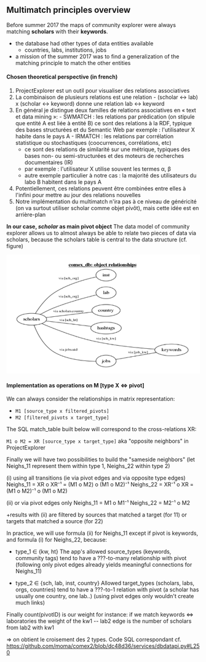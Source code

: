 ## Multimatch principles overview

Before summer 2017 the maps of community explorer were always matching **scholars** with their **keywords**.
  - the database had other types of data entities available
    - countries, labs, institutions, jobs
  - a mission of the summer 2017 was to find a generalization of the matching principle to match the other entities

#### Chosen theoretical perspective (in french)

  1. ProjectExplorer est un outil pour visualiser des relations associatives
  2. La combinaison de plusieurs relations est une relation
    - (scholar ↔ lab) x (scholar ↔ keyword) donne une relation lab ↔ keyword
  3. En général je distingue deux familles de relations associatives en « text et data mining »:
    - SWMATCH : les relations par prédication (on stipule que entité A est liée à entité B)
      ce sont des relations à la RDF, typique des bases structurées et du Semantic Web
      par exemple : l'utilisateur X habite dans le pays A
    - IRMATCH : les relations par corrélation statistique ou stochastiques (coocurrences, corrélations, etc)
       - ce sont des relations de similarité sur une métrique, typiques des bases non- ou semi-structurées et des moteurs de recherches documentaires (IR)
       - par exemple : l'utilisateur X utilise souvent les termes α, β
       - autre exemple particulier à notre cas : la majorité des utilisateurs du labo B habitent dans le pays A
  4. Potentiellement, ces relations peuvent être combinées entre elles à l'infini pour mettre au jour des relations nouvelles
  5. Notre implémentation du multimatch n'ira pas à ce niveau de généricité (on va surtout utiliser scholar comme objet pivôt), mais cette idée est en arrière-plan

**In our case, *scholar* as main pivot object**
 The data model of community explorer allows us to almost always be able to relate two pieces of data via scholars, because the scholars table is central to the data structure (cf. figure)

![Image of DB objects and their relationship](https://raw.githubusercontent.com/moma/comex2/master/doc/comex_obj_rels.png)


#### Implementation as operations on M  [type X <=> pivot]
We can always consider the relationships in matrix representation:
  - `M1 [source_type x filtered_pivots]`
  - `M2 [filtered_pivots x target_type]`

The SQL match_table built below will correspond to the cross-relations XR:

 `M1 o M2 = XR [source_type x target_type]`      aka "opposite neighbors"
                                                    in ProjectExplorer

Finally we will have two possibilities to build the "sameside neighbors"
(let Neighs_11 represent them within type 1, Neighs_22 within type 2)

(i) using all transitions (ie via pivot edges and via opposite type edges)
Neighs_11 = XR o XR⁻¹   = (M1 o M2)   o (M1 o M2)⁻¹
Neighs_22 = XR⁻¹ o XR   = (M1 o M2)⁻¹ o (M1 o M2)

(ii) or via pivot edges only
Neighs_11 = M1 o M1⁻¹
Neighs_22 = M2⁻¹ o M2

+results with (ii) are filtered by sources that matched a target (for 11)
                               or targets that matched a source (for 22)

In practice, we will use formula (ii) for Neighs_11 except if pivot is keywords,
                    and formula (i)  for Neighs_22,
 because:
   - type_1 ∈ {kw, ht}
     The app's allowed source_types (keywords, community tags) tend to
     have a ???-to-many relationship with pivot (following only pivot
     edges already yields meaningful connections for Neighs_11)

   - type_2 ∈ {sch, lab, inst, country}
     Allowed target_types (scholars, labs, orgs, countries) tend to have
     a ???-to-1 relation with pivot (a scholar has usually one country,
     one lab..) (using pivot edges only wouldn't create much links)

Finally count(pivotID) is our weight
 for instance: if we match keywords <=> laboratories
               the weight of the  kw1 -- lab2 edge is
               the number of scholars from lab2 with kw1

=> on obtient le croisement des 2 types.
Code SQL correspondant
cf. https://github.com/moma/comex2/blob/dc48d36/services/dbdatapi.py#L250

